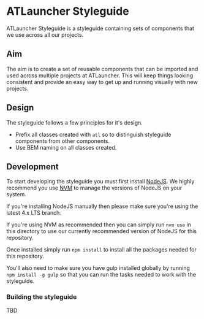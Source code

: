 # ATLauncher Styleguide
ATLauncher Styleguide is a styleguide containing sets of components that we use across all our projects.

## Aim
The aim is to create a set of reusable components that can be imported and used across multiple projects at ATLauncher. This will keep things looking consistent and provide an easy way to get up and running visually with new projects.

## Design
The styleguide follows a few principles for it's design.

 - Prefix all classes created with `atl` so to distinguish styleguide components from other components.
 - Use BEM naming on all classes created.

## Development
To start developing the styleguide you must first install [NodeJS](https://nodejs.org). We highly recommend you use [NVM](https://github.com/creationix/nvm) to manage the versions of NodeJS on your system.

If you're installing NodeJS manually then please make sure you're using the latest 4.x LTS branch.

If you're using NVM as recommended then you can simply run `nvm use` in this directory to use our currently recommended version of NodeJS for this repository.

Once installed simply run `npm install` to install all the packages needed for this repository.

You'll also need to make sure you have gulp installed globally by running `npm install -g gulp` so that you can run the tasks needed to work with the styleguide.

### Building the styleguide
TBD
